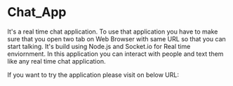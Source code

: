 # Chat_App
It's a real time chat application.
To use that application you have to make sure that you open two tab on Web Browser with same URL so that you can start talking.
It's build using Node.js and Socket.io for Real time enviornment.
In this application you can interact with people and text them like any real time chat application.

If you want to try the application please visit on below URL:




